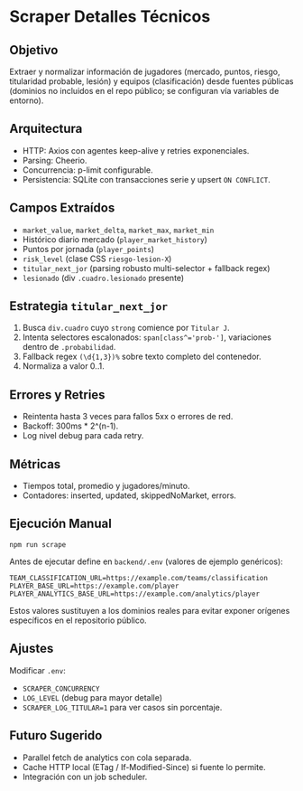 # Scraper Detalles Técnicos

## Objetivo
Extraer y normalizar información de jugadores (mercado, puntos, riesgo, titularidad probable, lesión) y equipos (clasificación) desde fuentes públicas (dominios no incluidos en el repo público; se configuran vía variables de entorno).

## Arquitectura
- HTTP: Axios con agentes keep-alive y retries exponenciales.
- Parsing: Cheerio.
- Concurrencia: p-limit configurable.
- Persistencia: SQLite con transacciones serie y upsert `ON CONFLICT`.

## Campos Extraídos
- `market_value`, `market_delta`, `market_max`, `market_min`
- Histórico diario mercado (`player_market_history`)
- Puntos por jornada (`player_points`)
- `risk_level` (clase CSS `riesgo-lesion-X`)
- `titular_next_jor` (parsing robusto multi-selector + fallback regex)
- `lesionado` (div `.cuadro.lesionado` presente)

## Estrategia `titular_next_jor`
1. Busca `div.cuadro` cuyo `strong` comience por `Titular J`.
2. Intenta selectores escalonados: `span[class^='prob-']`, variaciones dentro de `.probabilidad`.
3. Fallback regex `(\d{1,3})%` sobre texto completo del contenedor.
4. Normaliza a valor 0..1.

## Errores y Retries
- Reintenta hasta 3 veces para fallos 5xx o errores de red.
- Backoff: 300ms * 2^(n-1).
- Log nivel debug para cada retry.

## Métricas
- Tiempos total, promedio y jugadores/minuto.
- Contadores: inserted, updated, skippedNoMarket, errors.

## Ejecución Manual
`npm run scrape`

Antes de ejecutar define en `backend/.env` (valores de ejemplo genéricos):
```
TEAM_CLASSIFICATION_URL=https://example.com/teams/classification
PLAYER_BASE_URL=https://example.com/player
PLAYER_ANALYTICS_BASE_URL=https://example.com/analytics/player
```
Estos valores sustituyen a los dominios reales para evitar exponer orígenes específicos en el repositorio público.

## Ajustes
Modificar `.env`:
- `SCRAPER_CONCURRENCY`
- `LOG_LEVEL` (debug para mayor detalle)
- `SCRAPER_LOG_TITULAR=1` para ver casos sin porcentaje.

## Futuro Sugerido
- Parallel fetch de analytics con cola separada.
- Cache HTTP local (ETag / If-Modified-Since) si fuente lo permite.
- Integración con un job scheduler.
